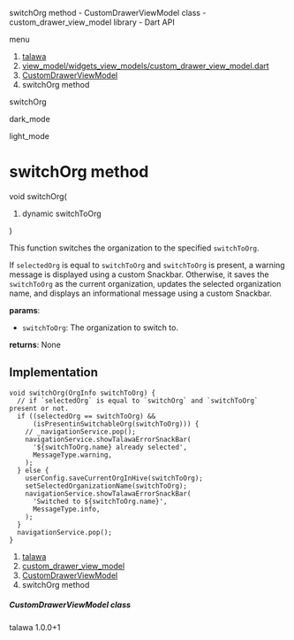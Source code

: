 




switchOrg method - CustomDrawerViewModel class - custom\_drawer\_view\_model library - Dart API







menu

1. [talawa](../../index.html)
2. [view\_model/widgets\_view\_models/custom\_drawer\_view\_model.dart](../../file-___home_harshil_Desktop_open-source_palisadoes_talawa_lib_view_model_widgets_view_models_custom_drawer_view_model/)
3. [CustomDrawerViewModel](../../file-___home_harshil_Desktop_open-source_palisadoes_talawa_lib_view_model_widgets_view_models_custom_drawer_view_model/CustomDrawerViewModel-class.html)
4. switchOrg method

switchOrg


dark\_mode

light\_mode




# switchOrg method


void
switchOrg(

1. dynamic switchToOrg

)

This function switches the organization to the specified `switchToOrg`.

If `selectedOrg` is equal to `switchToOrg` and `switchToOrg` is present, a warning message is displayed using a custom Snackbar.
Otherwise, it saves the `switchToOrg` as the current organization, updates the selected organization name,
and displays an informational message using a custom Snackbar.

**params**:

* `switchToOrg`: The organization to switch to.

**returns**:
None


## Implementation

```
void switchOrg(OrgInfo switchToOrg) {
  // if `selectedOrg` is equal to `switchOrg` and `switchToOrg` present or not.
  if ((selectedOrg == switchToOrg) &&
      (isPresentinSwitchableOrg(switchToOrg))) {
    // _navigationService.pop();
    navigationService.showTalawaErrorSnackBar(
      '${switchToOrg.name} already selected',
      MessageType.warning,
    );
  } else {
    userConfig.saveCurrentOrgInHive(switchToOrg);
    setSelectedOrganizationName(switchToOrg);
    navigationService.showTalawaErrorSnackBar(
      'Switched to ${switchToOrg.name}',
      MessageType.info,
    );
  }
  navigationService.pop();
}
```

 


1. [talawa](../../index.html)
2. [custom\_drawer\_view\_model](../../file-___home_harshil_Desktop_open-source_palisadoes_talawa_lib_view_model_widgets_view_models_custom_drawer_view_model/)
3. [CustomDrawerViewModel](../../file-___home_harshil_Desktop_open-source_palisadoes_talawa_lib_view_model_widgets_view_models_custom_drawer_view_model/CustomDrawerViewModel-class.html)
4. switchOrg method

##### CustomDrawerViewModel class





talawa
1.0.0+1






